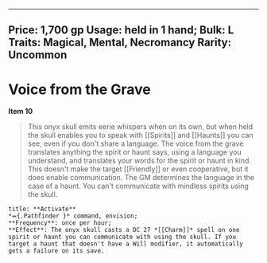 
---
Price: 1,700 gp
Usage: held in 1 hand;
Bulk: L
Traits: Magical, Mental, Necromancy
Rarity: Uncommon
---

# Voice from the Grave

**Item 10**

> This onyx skull emits eerie whispers when on its own, but when held the skull enables you to speak with [[Spirits]] and [[Haunts]] you can see, even if you don't share a language. The voice from the grave translates anything the spirit or haunt says, using a language you understand, and translates your words for the spirit or haunt in kind. This doesn't make the target [[Friendly]] or even cooperative, but it does enable communication. The GM determines the language in the case of a haunt. You can't communicate with mindless spirits using the skull.

```ad-embed-ability
title: **Activate**
*⬺{.Pathfinder }* command, envision; 
**Frequency**: once per hour;
**Effect**: The onyx skull casts a DC 27 *[[Charm]]* spell on one spirit or haunt you can communicate with using the skull. If you target a haunt that doesn't have a Will modifier, it automatically gets a failure on its save.

```
